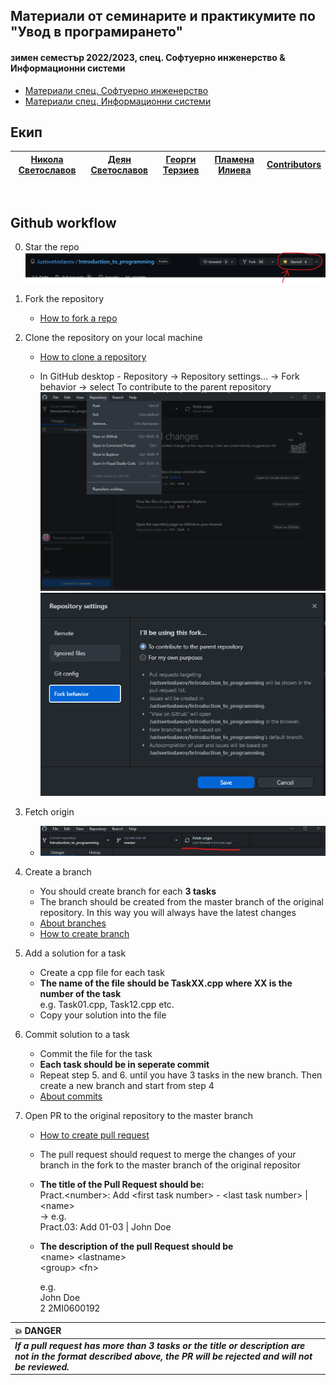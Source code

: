 ## Материали от семинарите и практикумите по "Увод в програмирането"
#### зимен семестър 2022/2023, спец. Софтуерно инженерство & Информационни системи

- [Материали спец. Софтуерно инженерство](https://github.com/Justsvetoslavov/Introduction_to_programming/tree/master/SI)
- [Материали спец. Информационни системи](https://github.com/Justsvetoslavov/Introduction_to_programming/tree/master/IS)

## Екип
| [Никола Светославов](https://github.com/Justsvetoslavov)  | [Деян Светославов](https://github.com/dejansvetoslavov) | [Георги Терзиев](https://github.com/GeorgiTerziev02) | [Пламена Илиева](https://github.com/plamena-ilieva)| [Contributors](https://github.com/Justsvetoslavov/Introduction_to_programming/graphs/contributors)|
| --- | --- | --- | --- | --- |

<br>

## Github workflow

0. Star the repo
![star the repo](star-the-repo.png)

1. Fork the repository 
    - [How to fork a repo](https://docs.github.com/en/get-started/quickstart/fork-a-repo)

2. Clone the repository on your local machine 
    - [How to clone a repository](https://docs.github.com/en/repositories/creating-and-managing-repositories/cloning-a-repository)

    - In GitHub desktop - Repository -> Repository settings... -> Fork behavior -> select To contribute to the parent repository
    ![repo menu](repository-settings-menu.png)
    ![repo-settings](repository-fork-settings.png)


3. Fetch origin
    - ![fetch origin](fetch-origin.png)

4. Create a branch 
    - You should create branch for each **3 tasks**
    - The branch should be created from the master branch of the original repository. In this way you will always have the latest changes 
    - [About branches](https://docs.github.com/en/pull-requests/collaborating-with-pull-requests/proposing-changes-to-your-work-with-pull-requests/about-branches)
    - [How to create branch](https://docs.github.com/en/desktop/contributing-and-collaborating-using-github-desktop/making-changes-in-a-branch/managing-branches#creating-a-branch)

4. Add a solution for a task
    - Create a cpp file for each task
    - **The name of the file should be TaskXX.cpp where XX is the number of the task**<br> e.g. Task01.cpp, Task12.cpp etc. 
    - Copy your solution into the file

5. Commit solution to a task
    - Commit the file for the task
    - **Each task should be in seperate commit**
    - Repeat step 5. and 6. until you have 3 tasks in the new branch. Then create a new branch and start from step 4
    - [About commits](https://docs.github.com/en/desktop/contributing-and-collaborating-using-github-desktop/making-changes-in-a-branch/committing-and-reviewing-changes-to-your-project#about-commits)

7. Open PR to the original repository to the master branch
    - [How to create pull request](https://docs.github.com/en/pull-requests/collaborating-with-pull-requests/proposing-changes-to-your-work-with-pull-requests/creating-a-pull-request)
    - The pull request should request to merge the changes of your branch in the fork to the master branch of the original repositor
    - **The title of the Pull Request should be:**<br> Pract.\<number\>: Add \<first task number\> - \<last task number\> | \<name\><br>  -> e.g. <br>Pract.03: Add 01-03 | John Doe
    - **The description of the pull Request should be** <br>
        \<name\> \<lastname\> <br>
        \<group\> \<fn\>

        e.g. <br>
        John Doe <br>
        2 2MI0600192


| :boom: **DANGER**|
|:-----------------|
| ***If a pull request has more than 3 tasks or the title or description are not in the format described above, the PR will be rejected and will not be reviewed.***|
